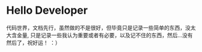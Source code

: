 
# Hello Developer

代码世界，文档先行，虽然做的不是很好，但毕竟只是记录一些简单的东西，没太大含金量,
只是记录一些我认为重要或者有必要，以及记不住的东西，然后...没有然后了，祝好运！ ：）
